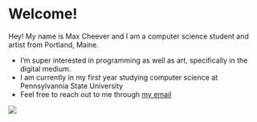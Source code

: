 # Welcome!

Hey! My name is Max Cheever and I am a computer science student and artist from Portland, Maine.
- I’m super interested in programming as well as art, specifically in the digital medium.
- I am currently in my first year studying computer science at Pennsylvannia State University
- Feel free to reach out to me through [my email](mailto:mpc6231@psu.edu?subject=[GitHub]%20Max%20Cheever)

<img src="https://maxcheever.github.io/max-cheever/images/shape.png" width="" height="" align="center">

<!---
maxcheever/maxcheever is a ✨ special ✨ repository because its `README.md` (this file) appears on your GitHub profile.
You can click the Preview link to take a look at your changes.
--->
